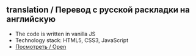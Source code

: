 ## translation / Перевод с русской раскладки на английскую
- The code is written in vanilla JS
- Technology stack: HTML5, CSS3, JavaScript
- [Посмотреть / Open](https://artfront5.github.io/translation/)
